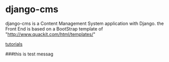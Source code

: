 # django-cms
django-cms is a Content Management System application with Django.
the Front End  is based on a BootStrap template of "http://www.quackit.com/html/templates/"

[tutorials](https://github.com/tuner24/django-cms/tree/master/doc)

###this is test messag
